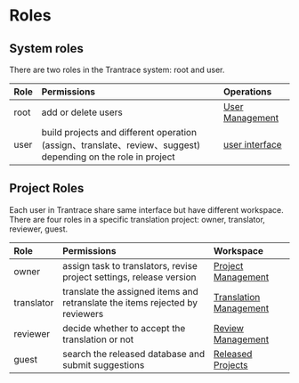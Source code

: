 # Roles

## System roles <span id='system-roles'></span>

There are two roles in the Trantrace system: root and user. 

| Role | Permissions | Operations |
| :--- | :--- | :--- |
| root | add or delete users | [User Management](interface/root.md) |
| user | build projects and different operation (assign、translate、review、suggest) depending on the role in project  | [user interface](interface/user.md) |

## Project Roles

Each user in Trantrace share same interface but have different workspace. There are four roles in a specific translation project: owner, translator, reviewer, guest.

| Role | Permissions | Workspace |
| :--- | :--- | :--- |
| owner | assign task to translators, revise project settings, release version | [Project Management](interface/owner-project-management.md) |
| translator | translate the assigned items and retranslate the items rejected by reviewers | [Translation Management](interface/translator-translation-management.md) |
| reviewer | decide whether to accept the translation or not | [Review Management](interface/reviewer-review-management.md) |
| guest | search the released database and submit suggestions | [Released Projects](interface/guest-released-projects.md) |




